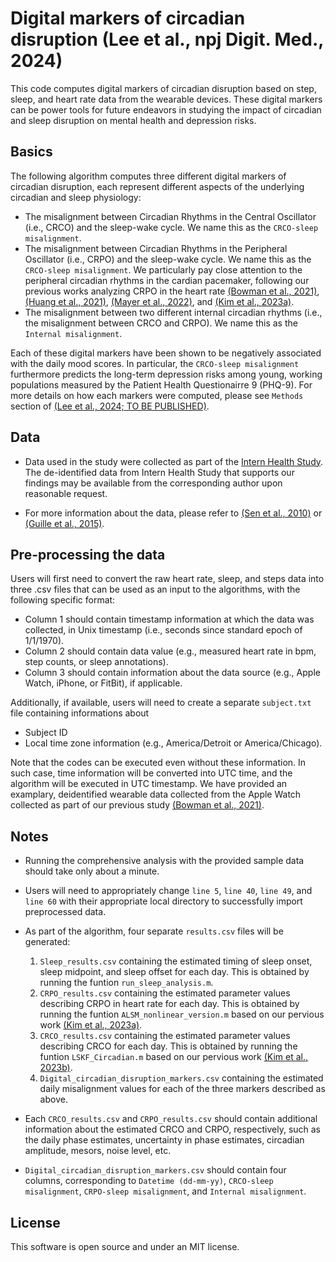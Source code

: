 # Digital markers of circadian disruption (Lee et al., npj Digit. Med., 2024)

This code computes digital markers of circadian disruption based on step, sleep, and heart rate data from the wearable devices. These digital markers can be power tools for future endeavors in studying the impact of circadian and sleep disruption on mental health and depression risks. 

## Basics

The following algorithm computes three different digital markers of circadian disruption, each represent different aspects of the underlying circadian and sleep physiology:

- The misalignment between Circadian Rhythms in the Central Oscillator (i.e., CRCO) and the sleep-wake cycle. We name this as the `CRCO-sleep misalignment`.
- The misalignment between Circadian Rhythms in the Peripheral Oscillator (i.e., CRPO) and the sleep-wake cycle. We name this as the `CRCO-sleep misalignment`. We particularly pay close attention to the peripheral circadian rhythms in the cardian pacemaker, following our previous works analyzing CRPO in the heart rate [(Bowman et al., 2021)](https://www.cell.com/cell-reports-methods/fulltext/S2667-2375(21)00106-5), [(Huang et al., 2021)](https://www.frontiersin.org/journals/digital-health/articles/10.3389/fdgth.2021.727504/full), [(Mayer et al., 2022)](https://www.cell.com/cell-reports-medicine/fulltext/S2666-3791(22)00118-5), and [(Kim et al., 2023a)](https://royalsocietypublishing.org/doi/full/10.1098/rsif.2023.0030).
- The misalignment between two different internal circadian rhythms (i.e., the misalignment between CRCO and CRPO). We name this as the `Internal misalignment`.

Each of these digital markers have been shown to be negatively associated with the daily mood scores. In particular, the `CRCO-sleep misalignment` furthermore predicts the long-term depression risks among young, working populations measured by the Patient Health Questionairre 9 (PHQ-9). For more details on how each markers were computed, please see `Methods` section of [(Lee et al., 2024; TO BE PUBLISHED)](https://www.nature.com/npjdigitalmed/).

## Data

- Data used in the study were collected as part of the [Intern Health Study](https://www.internhealthstudy.org/). The de-identified data from Intern Health Study that supports our findings may be available from the corresponding author upon reasonable request.

- For more information about the data, please refer to [(Sen et al., 2010)](https://jamanetwork.com/journals/jamapsychiatry/fullarticle/210823) or [(Guille et al., 2015)](https://jamanetwork.com/journals/jamapsychiatry/fullarticle/2467822).

## Pre-processing the data

Users will first need to convert the raw heart rate, sleep, and steps data into three .csv files that can be used as an input to the algorithms, with the following specific format:

- Column 1 should contain timestamp information at which the data was collected, in Unix timestamp (i.e., seconds since standard epoch of 1/1/1970).
- Column 2 should contain data value (e.g., measured heart rate in bpm, step counts, or sleep annotations).
- Column 3 should contain information about the data source (e.g., Apple Watch, iPhone, or FitBit), if applicable.

Additionally, if available, users will need to create a separate `subject.txt` file containing informations about

- Subject ID
- Local time zone information (e.g., America/Detroit or America/Chicago).

Note that the codes can be executed even without these information. In such case, time information will be converted into UTC time, and the algorithm will be executed in UTC timestamp. We have provided an examplary, deidentified wearable data collected from the Apple Watch collected as part of our previous study [(Bowman et al., 2021)](https://www.cell.com/cell-reports-methods/fulltext/S2667-2375(21)00106-5).

## Notes

- Running the comprehensive analysis with the provided sample data should take only about a minute.

- Users will need to appropriately change `line 5`, `line 40`, `line 49`, and `line 60` with their appropriate local directory to successfully import preprocessed data.

- As part of the algorithm, four separate `results.csv` files will be generated:
    1. `Sleep_results.csv` containing the estimated timing of sleep onset, sleep midpoint, and sleep offset for each day. This is obtained by running the funtion `run_sleep_analysis.m`.
    2. `CRPO_results.csv` containing the estimated parameter values describing CRPO in heart rate for each day. This is obtained by running the funtion `ALSM_nonlinear_version.m` based on our pervious work [(Kim et al., 2023a)](https://royalsocietypublishing.org/doi/full/10.1098/rsif.2023.0030).
    3. `CRCO_results.csv` containing the estimated parameter values describing CRCO for each day. This is obtained by running the funtion `LSKF_Circadian.m` based on our pervious work [(Kim et al., 2023b)](https://epubs.siam.org/doi/abs/10.1137/22M1509680).
    4. `Digital_circadian_disruption_markers.csv` containing the estimated daily misalignment values for each of the three markers described as above.

- Each `CRCO_results.csv` and `CRPO_results.csv` should contain additional information about the estimated CRCO and CRPO, respectively, such as the daily phase estimates, uncertainty in phase estimates, circadian amplitude, mesors, noise level, etc.

- `Digital_circadian_disruption_markers.csv` should contain four columns, corresponding to `Datetime (dd-mm-yy)`, `CRCO-sleep misalignment`, `CRPO-sleep misalignment`, and `Internal misalignment`. 
 
## License

This software is open source and under an MIT license.
